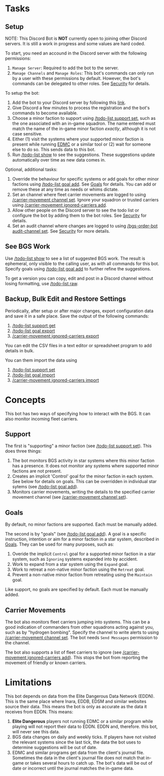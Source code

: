 # Tasks

## Setup

NOTE: This Discord Bot is **NOT** currently open to joining other Discord servers. It is still a work in progress and some values are hard coded.

To start, you need an accound in the Discord server with the following permissions:
1. `Manage Server`: Required to add the bot to the server.
2. `Manage Channels` and `Manage Roles`: This bot's commands can only run by a user with these permissions by default. However, the bot's commands can be delegated to other roles. See [Security](Security.md) for details. 

To setup the bot:
1. Add the bot to your Discord server by following this [link](https://discordapp.com/oauth2/authorize?client_id=1027594600212353094&scope=bot&permissions=0).
2. Give Discord a few minutes to process the registration and the bot's commands to become available. 
3. Choose a minor faction to support using [/todo-list support set](CommandReference.md#todo-list-support-set), such as the one associated with an in-game squadron. The name entered must match the name of the in-game minor faction *exactly*, although it is not case sensitive.
4. Either (1) visit the systems where your supported minor faction is present while running [EDMC](https://github.com/EDCD/EDMarketConnector/wiki) or a similar tool or (2) wait for someone else to do so. This sends data to this bot.
5. Run [/todo-list show](CommandReference.md#todo-list-show) to see the suggestions. These suggestions update automatically over time as new data comes in.

Optional, additional tasks:
1. Override the behaviour for specific systems or add goals for other minor factions using [/todo-list goal add](CommandReference.md#todo-list-goal-add). See [Goals](Goals.md) for details. You can add or remove these at any time as needs or whims dictate.
2. Set an channel where fleet carrier movements are logged to using [/carrier-movement channel set](CommandReference.md#carrier-movement-channel-set). Ignore your squadron or trusted carriers using [/carrier-movement ignored-carriers add](CommandReference.md#carrier-movement-ignored-carriers-add).
3. Allow other people on the Discord server to see the todo list or configure the bot by adding them to the bot roles. See [Security](Security.md) for details.
4. Set an audit channel where changes are logged to using [/bgs-order-bot audit-channel set](CommandReference.md#bgs-order-bot-audit-channel-set). See [Security](Security.md) for more details.

## See BGS Work

Use [/todo-list show](CommandReference.md#todo-list-show) to see a list of suggested BGS work. The result is ephemeral, only visible to the calling user, as with all commands for this bot. Specify goals using [/todo-list goal add](CommandReference.md#todo-list-goal-add) to further refine the suggestions.

To get a version you can copy, edit and post in a Discord channel without losing formatting, use [/todo-list raw](CommandReference.md#todo-list-raw). 

## Backup, Bulk Edit and Restore Settings

Periodically, after setup or after major changes, export configuration data and save it in a safe place. Save the output of the following commands:
1. [/todo-list support get](CommandReference.md#todo-list-support-get)
2. [/todo-list goal export](CommandReference.md#todo-list-goal-export)
3. [/carrier-movement ignored-carriers export](CommandReference.md#carrier-movement-ignored-carriers-export)

You can edit the CSV files in a text editor or spreadsheet program to add details in bulk.

You can them import the data using 
1. [/todo-list support set](CommandReference.md#todo-list-support-set)
2. [/todo-list goal import](CommandReference.md#todo-list-goal-import)
3. [/carrier-movement ignored-carriers import](CommandReference.md#carrier-movement-ignored-carriers-import)

# Concepts

This bot has two ways of specifying how to interact with the BGS. It can also monitor incoming fleet carriers.

## Support

The first is "supporting" a minor faction (see [/todo-list support set](CommandReference.md#todo-list-support-set)). This does three things:
1. The bot monitors BGS activity in star systems where this minor faction has a presence. It does not monitor any systems where supported minor factions are not present.
2. Creates an implicit 'Control' goal for the minor faction in each system. See below for details on goals. This can be overridden in individual star sytems (see [/todo-list goal add](CommandReference.md#todo-list-goal-add)).
3. Monitors carrier movements, writing the details to the specified carrier movement channel (see [/carrier-movement channel set](CommandReference.md#carrier-movement-channel-set)).

## Goals

By default, no minor factions are supported. Each must be manually added.

The second is by "goals" (see [/todo-list goal add](CommandReference.md@todo-list-goal-add)). A goal is a specific instruction, intention or aim for a minor faction in a star system, described in [Goals](Goals.md). They can be used for many purposes, such as:
1. Overide the implicit `Control` goal for a supported minor faction in a star system, such as `Ignoring` systems expanded into by accident.
2. Work to expand from a star system using the `Expand` goal.
3. Work to retreat a non-native minor faction using the `Retreat` goal.
4. Prevent a non-native minor faction from retreating using the `Maintain` goal.

Like support, no goals are specified by default. Each must be manually added.

## Carrier Movements

The bot also monitors fleet carriers jumping into systems. This can be a good indication of commanders from other squadrons acting against you, such as by "hydrogen bombing". Specify the channel to write alerts to using [/carrier-movement channel set](CommandReference.md#carrier-movement-channel-set). The bot needs `Send Messages` permission to the channel.

The bot also supports a list of fleet carriers to ignore (see [/carrier-movement ignored-carriers add](CommandReference.md#carrier-movement-ignored-carriers-add)). This stops the bot from reporting the movement of friendly or known carriers.

# Limitations

This bot depends on data from the Elite Dangerous Data Network (EDDN). This is the same place where Inara, EDDB, EDSM and similar websites source their data. This means the bot is only as accurate as the data it receives from EDDN. This means:
1. **Elite Dangerous** players not running EDMC or a similar program while playing will not report their data to EDDN. EDDN and, therefore. this bot, will never see this data.
2. BGS data changes on daily and weekly ticks. If players have not visited the relevant systems since the last tick, the data the bot uses to determine suggestions will be out of date.
3. EDMC and similar programs get data from the client's journal file. Sometimes the data in the client's journal file does not match that in-game or takes several hours to catch up. The bot's data will be out of date or incorrect until the journal matches the in-game data.
